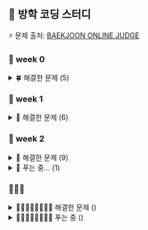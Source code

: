 ## 🌊 방학 코딩 스터디
⚡️ 문제 출처: <A href = https://www.acmicpc.net/problemset> BAEKJOON ONLINE JUDGE </A>
### 🦔 week 0
<details>
<summary> 🍀 해결한 문제 (5)</summary>
 
- 1292:  🥉 I 쉽게 푸는 문제
 
- 2851:  🥉 I 슈퍼 마리오
  
- 2920:  🥉 II 음계
  
- 10250: 🥉 III ACM 호텔
  
- 31403: 🥉 IV A + B - C
</details>

### 🦔 week 1
<details>
<summary>🌿 해결한 문제 (6)</summary>
 
- 11057: 🥈 I 오르막 수
  
- 11726: 🥈 III 2×n 타일링
  
- 1213:  🥈 III 팰린드롬 만들기
  
- 1402:  🥈 V 아무래도이문제는A번난이도인것같다
  
- 1463:  🥈 III 1로 만들기
  
- 2748:  🥉 I 피보나치 수 2
</details> 

### 🦔 week 2
<details>
<summary>🌵 해결한 문제 (9)</summary>
 
- 11655: 🥉 I ROT13

- 1417:  🥈 V 국회의원 선거
  
- 1817:  🥈 V 짐 챙기는 숌
  
- 2870:  🥈 IV 수학숙제
  
- 9996: 🥈 III 한국이 그릴울 땐 서버에 접속하지

- 2002: 🥈 I 추월

- 1010: 🥈 V 다리 놓기

- 9625: 🥈 V BABBA

- 9655: 🥈 V 돌게임
</details>
<details>
<summary>🌵 푸는 중... (1)</summary>
  
- 11055: 🥈 II 가장 큰 증가하는 부분 수열

 </details>
 
### 🦔🦔🦔
<details>
<summary>🌴🥑🍐🍏🍈🥝🥔🥗 해결한 문제 () </summary>
</details>
<details>
<summary>🌴🥑🍐🍏🍈🥝🥔🥗 푸는 중 () </summary>
</details>
